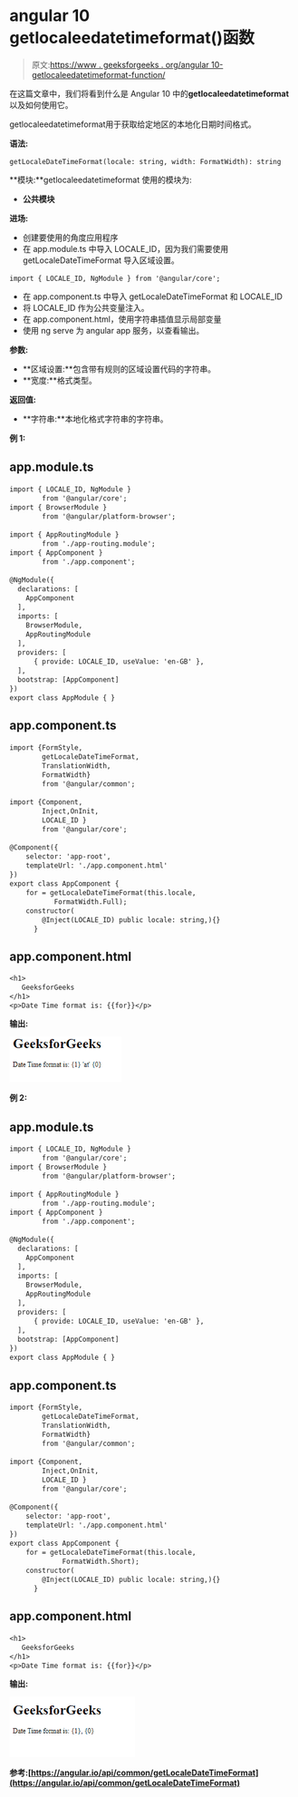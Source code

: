 # angular 10 getlocaleedatetimeformat()函数

> 原文:[https://www . geeksforgeeks . org/angular 10-getlocaleedatetimeformat-function/](https://www.geeksforgeeks.org/angular10-getlocaledatetimeformat-function/)

在这篇文章中，我们将看到什么是 Angular 10 中的**getlocaleedatetimeformat**以及如何使用它。

getlocaleedatetimeformat用于获取给定地区的本地化日期时间格式。

**语法:**

```
getLocaleDateTimeFormat(locale: string, width: FormatWidth): string
```

**模块:**getlocaleedatetimeformat 使用的模块为:

*   **公共模块**

**进场:**

*   创建要使用的角度应用程序
*   在 app.module.ts 中导入 LOCALE_ID，因为我们需要使用 getLocaleDateTimeFormat 导入区域设置。

```
import { LOCALE_ID, NgModule } from '@angular/core';
```

*   在 app.component.ts 中导入 getLocaleDateTimeFormat 和 LOCALE_ID
*   将 LOCALE_ID 作为公共变量注入。
*   在 app.component.html，使用字符串插值显示局部变量
*   使用 ng serve 为 angular app 服务，以查看输出。

**参数:**

*   **区域设置:**包含带有规则的区域设置代码的字符串。
*   **宽度:**格式类型。

**返回值:**

*   **字符串:**本地化格式字符串的字符串。

**例 1:**

## app.module.ts

```
import { LOCALE_ID, NgModule } 
        from '@angular/core';
import { BrowserModule } 
        from '@angular/platform-browser';

import { AppRoutingModule } 
        from './app-routing.module';
import { AppComponent } 
        from './app.component';

@NgModule({
  declarations: [
    AppComponent
  ],
  imports: [
    BrowserModule,
    AppRoutingModule
  ],
  providers: [
      { provide: LOCALE_ID, useValue: 'en-GB' },
  ],
  bootstrap: [AppComponent]
})
export class AppModule { }
```

## app.component.ts

```
import {FormStyle,
        getLocaleDateTimeFormat, 
        TranslationWidth, 
        FormatWidth} 
        from '@angular/common';

import {Component, 
        Inject,OnInit, 
        LOCALE_ID } 
        from '@angular/core';

@Component({
    selector: 'app-root',
    templateUrl: './app.component.html'
})
export class AppComponent {
    for = getLocaleDateTimeFormat(this.locale,     
           FormatWidth.Full);
    constructor(
        @Inject(LOCALE_ID) public locale: string,){}
      }
```

## app.component.html

```
<h1>
   GeeksforGeeks
</h1>
<p>Date Time format is: {{for}}</p>
```

**输出:**

![](img/a3d031c7a07131ff56a08351a74a5989.png)

**例 2:**

## app.module.ts

```
import { LOCALE_ID, NgModule } 
        from '@angular/core';
import { BrowserModule } 
        from '@angular/platform-browser';

import { AppRoutingModule } 
        from './app-routing.module';
import { AppComponent } 
        from './app.component';

@NgModule({
  declarations: [
    AppComponent
  ],
  imports: [
    BrowserModule,
    AppRoutingModule
  ],
  providers: [
      { provide: LOCALE_ID, useValue: 'en-GB' },
  ],
  bootstrap: [AppComponent]
})
export class AppModule { }
```

## app.component.ts

```
import {FormStyle,
        getLocaleDateTimeFormat, 
        TranslationWidth, 
        FormatWidth} 
        from '@angular/common';

import {Component, 
        Inject,OnInit, 
        LOCALE_ID } 
        from '@angular/core';

@Component({
    selector: 'app-root',
    templateUrl: './app.component.html'
})
export class AppComponent {
    for = getLocaleDateTimeFormat(this.locale,     
             FormatWidth.Short);
    constructor(
        @Inject(LOCALE_ID) public locale: string,){}
      }
```

## app.component.html

```
<h1>
   GeeksforGeeks
</h1>
<p>Date Time format is: {{for}}</p>
```

**输出:**

![](img/eb9f302761c741164108068747e6e363.png)

**参考:**[](https://angular.io/api/common/getLocaleCurrencyName)**[https://angular.io/api/common/getLocaleDateTimeFormat](https://angular.io/api/common/getLocaleDateTimeFormat)**